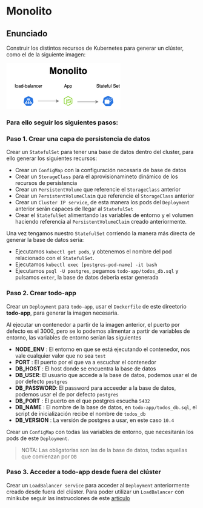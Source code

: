 # Monolito

## Enunciado

Construir los distintos recursos de Kubernetes para generar un clúster, como el de la siguiente imagen:

![monolith in memory](./monolith.png)

### Para ello seguir los siguientes pasos:

### Paso 1. Crear una capa de persistencia de datos

Crear un `StatefulSet` para tener una base de datos dentro del cluster, para ello generar los siguientes recursos: 

* Crear un `ConfigMap` con la configuración necesaria de base de datos
* Crear un `StorageClass` para el aprovisionamineto dinámico de los recursos de persistencia
* Crear un `PersistentVolume` que referencie el `StorageClass` anterior
* Crear un `PersistentVolumeClaim` que referencie el `StorageClass` anterior
* Crear un `Cluster IP service`, de esta manera los pods del `Deployment` anterior serán capaces de llegar al `StatefulSet`
* Crear el `StatefulSet` alimentando las variables de entorno y el volumen haciendo referencia al `PersistentVolumeClaim` creado anteriormente.

Una vez tengamos nuestro `StatefulSet` corriendo la manera más directa de generar la base de datos sería:

* Ejecutamos `kubectl get pods`, y obtenemos el nombre del pod relacionado con el `StatefulSet`.
* Ejecutamos `kubectl exec [postgres-pod-name] -it bash`
* Ejecutamos `psql -U postgres`, pegamos `todo-app/todos_db.sql` y pulsamos `enter`, la base de datos debería estar generada

### Paso 2. Crear todo-app

Crear un `Deployment` para `todo-app`, usar el `Dockerfile` de este direetorio **todo-app**, para generar la imagen necesaria.

Al ejecutar un contenedor a partir de la imagen anterior, el puerto por defecto es el 3000, pero se lo podemos alimentar a partir de  variables de entorno, las variables de entorno serían las siguientes

* **NODE_ENV** : El entorno en que se está ejecutando el contenedor, nos vale cualquier valor que no sea `test`
* **PORT** : El puerto por el que va a escuchar el contenedor
* **DB_HOST** : El host donde se encuentra la base de datos
* **DB_USER**: El usuario que accede a la base de datos, podemos usar el de por defecto `postgres`
* **DB_PASSWORD**: El password para acceeder a la base de datos, podemos usar el de por defecto `postgres`
* **DB_PORT** : El puerto en el que postgres escucha `5432`
* **DB_NAME** : El nombre de la base de datos, en `todo-app/todos_db.sql`, el script de inicialización recibe el nombre de `todos_db`
* **DB_VERSION** : La versión de postgres a usar, en este caso `10.4`

Crear un `ConfigMap` con todas las variables de entorno, que necesitarán los pods de este `Deployment`.

> NOTA: Las obligatorias son las de la base de datos, todas aquellas que comienzan por `DB`

### Paso 3. Acceder a todo-app desde fuera del clúster

Crear un `LoadBalancer service` para acceder al `Deployment` anteriormente creado desde fuera del clúster. Para poder utilizar un `LoadBalancer` con minikube seguir las instrucciones de este [artículo](https://minikube.sigs.k8s.io/docs/handbook/accessing/)

